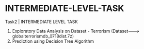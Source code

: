# INTERMEDIATE-LEVEL-TASK
Task2 | INTERMEDIATE LEVEL TASK
1) Exploratory Data Analysis on Dataset - Terrorism (Dataset---> globalterrorismdb_0718dist.7z)
2) Prediction using Decision Tree  Algorithm
